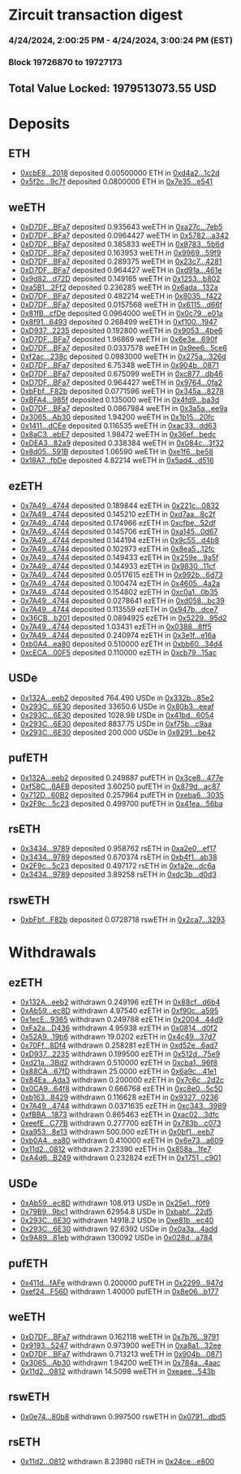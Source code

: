 # Zircuit transaction digest
### 4/24/2024, 2:00:25 PM - 4/24/2024, 3:00:24 PM (EST)
### Block 19726870 to 19727173

## Total Value Locked: 1979513073.55 USD

# Deposits
## ETH
- [0xcbE8...2018](https://etherscan.io/address/0xcbE80b5518389A98A5dDA2e94A38A60496ca2018) deposited 0.00500000 ETH in [0xd4a2...1c2d](https://etherscan.io/tx/0xcbE80b5518389A98A5dDA2e94A38A60496ca2018)
- [0x5f2c...9c7f](https://etherscan.io/address/0x5f2c772E8a247b026951Dfc622c80EC97E6C9c7f) deposited 0.0800000 ETH in [0x7e35...e541](https://etherscan.io/tx/0x5f2c772E8a247b026951Dfc622c80EC97E6C9c7f)
## weETH
- [0xD7DF...BFa7](https://etherscan.io/address/0xD7DF7E085214743530afF339aFC420c7c720BFa7) deposited 0.935643 weETH in [0xa27c...7eb5](https://etherscan.io/tx/0xD7DF7E085214743530afF339aFC420c7c720BFa7)
- [0xD7DF...BFa7](https://etherscan.io/address/0xD7DF7E085214743530afF339aFC420c7c720BFa7) deposited 0.0964427 weETH in [0x5782...a342](https://etherscan.io/tx/0xD7DF7E085214743530afF339aFC420c7c720BFa7)
- [0xD7DF...BFa7](https://etherscan.io/address/0xD7DF7E085214743530afF339aFC420c7c720BFa7) deposited 0.385833 weETH in [0x8783...5b6d](https://etherscan.io/tx/0xD7DF7E085214743530afF339aFC420c7c720BFa7)
- [0xD7DF...BFa7](https://etherscan.io/address/0xD7DF7E085214743530afF339aFC420c7c720BFa7) deposited 0.163953 weETH in [0x9969...59f9](https://etherscan.io/tx/0xD7DF7E085214743530afF339aFC420c7c720BFa7)
- [0xD7DF...BFa7](https://etherscan.io/address/0xD7DF7E085214743530afF339aFC420c7c720BFa7) deposited 0.289375 weETH in [0x23c7...4281](https://etherscan.io/tx/0xD7DF7E085214743530afF339aFC420c7c720BFa7)
- [0xD7DF...BFa7](https://etherscan.io/address/0xD7DF7E085214743530afF339aFC420c7c720BFa7) deposited 0.964427 weETH in [0xd91a...461e](https://etherscan.io/tx/0xD7DF7E085214743530afF339aFC420c7c720BFa7)
- [0x9d82...d72D](https://etherscan.io/address/0x9d8280BF8Fc0D1a5704f26A28341882063fdd72D) deposited 0.149165 weETH in [0x1253...b802](https://etherscan.io/tx/0x9d8280BF8Fc0D1a5704f26A28341882063fdd72D)
- [0xa5B1...2Ff2](https://etherscan.io/address/0xa5B1a2794Bbdb440b22f8ce52CF34Bb1E90f2Ff2) deposited 0.236285 weETH in [0x6ada...132a](https://etherscan.io/tx/0xa5B1a2794Bbdb440b22f8ce52CF34Bb1E90f2Ff2)
- [0xD7DF...BFa7](https://etherscan.io/address/0xD7DF7E085214743530afF339aFC420c7c720BFa7) deposited 0.482214 weETH in [0x8035...f422](https://etherscan.io/tx/0xD7DF7E085214743530afF339aFC420c7c720BFa7)
- [0xD7DF...BFa7](https://etherscan.io/address/0xD7DF7E085214743530afF339aFC420c7c720BFa7) deposited 0.0157568 weETH in [0x6115...d66f](https://etherscan.io/tx/0xD7DF7E085214743530afF339aFC420c7c720BFa7)
- [0x81fB...cfDe](https://etherscan.io/address/0x81fBC4082da4edF4AF91f98aeF463849303DcfDe) deposited 0.0964000 weETH in [0x0c79...e01a](https://etherscan.io/tx/0x81fBC4082da4edF4AF91f98aeF463849303DcfDe)
- [0x8f91...6493](https://etherscan.io/address/0x8f91aacaa67686744ae9a1316aBddDb137E66493) deposited 0.268499 weETH in [0xf100...1947](https://etherscan.io/tx/0x8f91aacaa67686744ae9a1316aBddDb137E66493)
- [0xD937...2235](https://etherscan.io/address/0xD93727b6Df29Ba5Bd939fC17Dbd500bc47162235) deposited 0.192800 weETH in [0x9053...4be6](https://etherscan.io/tx/0xD93727b6Df29Ba5Bd939fC17Dbd500bc47162235)
- [0xD7DF...BFa7](https://etherscan.io/address/0xD7DF7E085214743530afF339aFC420c7c720BFa7) deposited 1.96869 weETH in [0x6e3e...690f](https://etherscan.io/tx/0xD7DF7E085214743530afF339aFC420c7c720BFa7)
- [0xD7DF...BFa7](https://etherscan.io/address/0xD7DF7E085214743530afF339aFC420c7c720BFa7) deposited 0.0337578 weETH in [0x9ee6...5ce6](https://etherscan.io/tx/0xD7DF7E085214743530afF339aFC420c7c720BFa7)
- [0xf2ac...238c](https://etherscan.io/address/0xf2ac93058629AE624D0a6BF4d060F5F96C33238c) deposited 0.0983000 weETH in [0x275a...326d](https://etherscan.io/tx/0xf2ac93058629AE624D0a6BF4d060F5F96C33238c)
- [0xD7DF...BFa7](https://etherscan.io/address/0xD7DF7E085214743530afF339aFC420c7c720BFa7) deposited 6.75348 weETH in [0x904b...0871](https://etherscan.io/tx/0xD7DF7E085214743530afF339aFC420c7c720BFa7)
- [0xD7DF...BFa7](https://etherscan.io/address/0xD7DF7E085214743530afF339aFC420c7c720BFa7) deposited 0.675099 weETH in [0xc877...db46](https://etherscan.io/tx/0xD7DF7E085214743530afF339aFC420c7c720BFa7)
- [0xD7DF...BFa7](https://etherscan.io/address/0xD7DF7E085214743530afF339aFC420c7c720BFa7) deposited 0.964427 weETH in [0x9764...0fa2](https://etherscan.io/tx/0xD7DF7E085214743530afF339aFC420c7c720BFa7)
- [0xbFbf...F82b](https://etherscan.io/address/0xbFbfd7Ebd9b18F297Fde87fA12Cbae1a5D85F82b) deposited 0.0771596 weETH in [0x345a...8278](https://etherscan.io/tx/0xbFbfd7Ebd9b18F297Fde87fA12Cbae1a5D85F82b)
- [0xBFA4...985f](https://etherscan.io/address/0xBFA42525640E6E29BDb5180B1634b0835C8b985f) deposited 0.135000 weETH in [0x4fd9...ba3d](https://etherscan.io/tx/0xBFA42525640E6E29BDb5180B1634b0835C8b985f)
- [0xD7DF...BFa7](https://etherscan.io/address/0xD7DF7E085214743530afF339aFC420c7c720BFa7) deposited 0.0867984 weETH in [0x3a5a...ee9a](https://etherscan.io/tx/0xD7DF7E085214743530afF339aFC420c7c720BFa7)
- [0x3065...Ab30](https://etherscan.io/address/0x3065D4ed67BE729e283cbF20B9Ab778f5E65Ab30) deposited 1.94200 weETH in [0x1b15...20fc](https://etherscan.io/tx/0x3065D4ed67BE729e283cbF20B9Ab778f5E65Ab30)
- [0x1411...dCEe](https://etherscan.io/address/0x1411a55a0a9714220D389d0e673CAbb126a7dCEe) deposited 0.116535 weETH in [0xac33...dd63](https://etherscan.io/tx/0x1411a55a0a9714220D389d0e673CAbb126a7dCEe)
- [0x8aC3...ebE7](https://etherscan.io/address/0x8aC371f70c3F4Fdc1FF90A21d575fb638c7DebE7) deposited 1.98472 weETH in [0x36ef...bedc](https://etherscan.io/tx/0x8aC371f70c3F4Fdc1FF90A21d575fb638c7DebE7)
- [0xDEA3...82a9](https://etherscan.io/address/0xDEA3ad04A9DeB8aa0158f837C2692d99e59582a9) deposited 0.338384 weETH in [0x084c...3f32](https://etherscan.io/tx/0xDEA3ad04A9DeB8aa0158f837C2692d99e59582a9)
- [0x8d05...591B](https://etherscan.io/address/0x8d05031Ea54fD865f69e0be54413e0773858591B) deposited 1.06590 weETH in [0xe1f6...be58](https://etherscan.io/tx/0x8d05031Ea54fD865f69e0be54413e0773858591B)
- [0x18A7...fbDe](https://etherscan.io/address/0x18A7316ab9DD235bF05B9910A5bE1b0D382afbDe) deposited 4.82214 weETH in [0x5ad4...d516](https://etherscan.io/tx/0x18A7316ab9DD235bF05B9910A5bE1b0D382afbDe)
## ezETH
- [0x7A49...4744](https://etherscan.io/address/0x7A493Be5c2ce014cD049Bf178a1ac0Db1B434744) deposited 0.189844 ezETH in [0x221c...0832](https://etherscan.io/tx/0x7A493Be5c2ce014cD049Bf178a1ac0Db1B434744)
- [0x7A49...4744](https://etherscan.io/address/0x7A493Be5c2ce014cD049Bf178a1ac0Db1B434744) deposited 0.145210 ezETH in [0xd7aa...8c2f](https://etherscan.io/tx/0x7A493Be5c2ce014cD049Bf178a1ac0Db1B434744)
- [0x7A49...4744](https://etherscan.io/address/0x7A493Be5c2ce014cD049Bf178a1ac0Db1B434744) deposited 0.174966 ezETH in [0xcfbe...52df](https://etherscan.io/tx/0x7A493Be5c2ce014cD049Bf178a1ac0Db1B434744)
- [0x7A49...4744](https://etherscan.io/address/0x7A493Be5c2ce014cD049Bf178a1ac0Db1B434744) deposited 0.145706 ezETH in [0xa145...0d67](https://etherscan.io/tx/0x7A493Be5c2ce014cD049Bf178a1ac0Db1B434744)
- [0x7A49...4744](https://etherscan.io/address/0x7A493Be5c2ce014cD049Bf178a1ac0Db1B434744) deposited 0.144194 ezETH in [0x9c55...d4b8](https://etherscan.io/tx/0x7A493Be5c2ce014cD049Bf178a1ac0Db1B434744)
- [0x7A49...4744](https://etherscan.io/address/0x7A493Be5c2ce014cD049Bf178a1ac0Db1B434744) deposited 0.102973 ezETH in [0x8ea5...12fc](https://etherscan.io/tx/0x7A493Be5c2ce014cD049Bf178a1ac0Db1B434744)
- [0x7A49...4744](https://etherscan.io/address/0x7A493Be5c2ce014cD049Bf178a1ac0Db1B434744) deposited 0.149433 ezETH in [0x259e...9a5f](https://etherscan.io/tx/0x7A493Be5c2ce014cD049Bf178a1ac0Db1B434744)
- [0x7A49...4744](https://etherscan.io/address/0x7A493Be5c2ce014cD049Bf178a1ac0Db1B434744) deposited 0.144933 ezETH in [0x9830...11cf](https://etherscan.io/tx/0x7A493Be5c2ce014cD049Bf178a1ac0Db1B434744)
- [0x7A49...4744](https://etherscan.io/address/0x7A493Be5c2ce014cD049Bf178a1ac0Db1B434744) deposited 0.0517615 ezETH in [0x992b...6d73](https://etherscan.io/tx/0x7A493Be5c2ce014cD049Bf178a1ac0Db1B434744)
- [0x7A49...4744](https://etherscan.io/address/0x7A493Be5c2ce014cD049Bf178a1ac0Db1B434744) deposited 0.100474 ezETH in [0x4605...4a2a](https://etherscan.io/tx/0x7A493Be5c2ce014cD049Bf178a1ac0Db1B434744)
- [0x7A49...4744](https://etherscan.io/address/0x7A493Be5c2ce014cD049Bf178a1ac0Db1B434744) deposited 0.154802 ezETH in [0xc0a1...0b35](https://etherscan.io/tx/0x7A493Be5c2ce014cD049Bf178a1ac0Db1B434744)
- [0x7A49...4744](https://etherscan.io/address/0x7A493Be5c2ce014cD049Bf178a1ac0Db1B434744) deposited 0.0278641 ezETH in [0xd058...bc39](https://etherscan.io/tx/0x7A493Be5c2ce014cD049Bf178a1ac0Db1B434744)
- [0x7A49...4744](https://etherscan.io/address/0x7A493Be5c2ce014cD049Bf178a1ac0Db1B434744) deposited 0.113559 ezETH in [0x947b...dce7](https://etherscan.io/tx/0x7A493Be5c2ce014cD049Bf178a1ac0Db1B434744)
- [0x36CB...b201](https://etherscan.io/address/0x36CBEA524f8E1D0a06aeE20AB0732b2F2ba8b201) deposited 0.0894925 ezETH in [0x5229...95d2](https://etherscan.io/tx/0x36CBEA524f8E1D0a06aeE20AB0732b2F2ba8b201)
- [0x7A49...4744](https://etherscan.io/address/0x7A493Be5c2ce014cD049Bf178a1ac0Db1B434744) deposited 1.03431 ezETH in [0x0388...8ff5](https://etherscan.io/tx/0x7A493Be5c2ce014cD049Bf178a1ac0Db1B434744)
- [0x7A49...4744](https://etherscan.io/address/0x7A493Be5c2ce014cD049Bf178a1ac0Db1B434744) deposited 0.240974 ezETH in [0x3e1f...e16a](https://etherscan.io/tx/0x7A493Be5c2ce014cD049Bf178a1ac0Db1B434744)
- [0xb0A4...ea80](https://etherscan.io/address/0xb0A4B8332CEb64949924840b2277d3e6AD12ea80) deposited 0.510000 ezETH in [0xbb60...34d4](https://etherscan.io/tx/0xb0A4B8332CEb64949924840b2277d3e6AD12ea80)
- [0xcECA...00F5](https://etherscan.io/address/0xcECAd9D395c2Baa4AF6d715A7115aF125D9000F5) deposited 0.110000 ezETH in [0xcb79...15ac](https://etherscan.io/tx/0xcECAd9D395c2Baa4AF6d715A7115aF125D9000F5)
## USDe
- [0x132A...eeb2](https://etherscan.io/address/0x132AfBbf99cF914ced6d39c86767FBbA2422eeb2) deposited 764.490 USDe in [0x332b...85e2](https://etherscan.io/tx/0x132AfBbf99cF914ced6d39c86767FBbA2422eeb2)
- [0x293C...6E30](https://etherscan.io/address/0x293C6937D8D82e05B01335F7B33FBA0c8e256E30) deposited 33650.6 USDe in [0x80b3...eeaf](https://etherscan.io/tx/0x293C6937D8D82e05B01335F7B33FBA0c8e256E30)
- [0x293C...6E30](https://etherscan.io/address/0x293C6937D8D82e05B01335F7B33FBA0c8e256E30) deposited 1028.98 USDe in [0x41bd...6054](https://etherscan.io/tx/0x293C6937D8D82e05B01335F7B33FBA0c8e256E30)
- [0x293C...6E30](https://etherscan.io/address/0x293C6937D8D82e05B01335F7B33FBA0c8e256E30) deposited 8837.75 USDe in [0xf75b...c9aa](https://etherscan.io/tx/0x293C6937D8D82e05B01335F7B33FBA0c8e256E30)
- [0x293C...6E30](https://etherscan.io/address/0x293C6937D8D82e05B01335F7B33FBA0c8e256E30) deposited 200.000 USDe in [0x8291...be42](https://etherscan.io/tx/0x293C6937D8D82e05B01335F7B33FBA0c8e256E30)
## pufETH
- [0x132A...eeb2](https://etherscan.io/address/0x132AfBbf99cF914ced6d39c86767FBbA2422eeb2) deposited 0.249887 pufETH in [0x3ce8...477e](https://etherscan.io/tx/0x132AfBbf99cF914ced6d39c86767FBbA2422eeb2)
- [0xf58C...6AEB](https://etherscan.io/address/0xf58CEb34f53060C0fdb562d2254803EdAC2A6AEB) deposited 3.60250 pufETH in [0x879d...ac87](https://etherscan.io/tx/0xf58CEb34f53060C0fdb562d2254803EdAC2A6AEB)
- [0x712D...60B2](https://etherscan.io/address/0x712DFbCFC1e43b64bEfEc4D71BA7B4Df9Ae460B2) deposited 0.257964 pufETH in [0xeba6...3035](https://etherscan.io/tx/0x712DFbCFC1e43b64bEfEc4D71BA7B4Df9Ae460B2)
- [0x2F9c...5c23](https://etherscan.io/address/0x2F9cB6AA903ff663C2AFAaCBDF4BD6e376125c23) deposited 0.499700 pufETH in [0x41ea...56ba](https://etherscan.io/tx/0x2F9cB6AA903ff663C2AFAaCBDF4BD6e376125c23)
## rsETH
- [0x3434...9789](https://etherscan.io/address/0x34349c5569e7B846c3558961552D2202760A9789) deposited 0.958762 rsETH in [0xa2e0...ef17](https://etherscan.io/tx/0x34349c5569e7B846c3558961552D2202760A9789)
- [0x3434...9789](https://etherscan.io/address/0x34349c5569e7B846c3558961552D2202760A9789) deposited 0.670374 rsETH in [0xb4f1...ab38](https://etherscan.io/tx/0x34349c5569e7B846c3558961552D2202760A9789)
- [0x2F9c...5c23](https://etherscan.io/address/0x2F9cB6AA903ff663C2AFAaCBDF4BD6e376125c23) deposited 0.497172 rsETH in [0xfa2e...dc6a](https://etherscan.io/tx/0x2F9cB6AA903ff663C2AFAaCBDF4BD6e376125c23)
- [0x3434...9789](https://etherscan.io/address/0x34349c5569e7B846c3558961552D2202760A9789) deposited 3.89258 rsETH in [0xdc3b...d0d3](https://etherscan.io/tx/0x34349c5569e7B846c3558961552D2202760A9789)
## rswETH
- [0xbFbf...F82b](https://etherscan.io/address/0xbFbfd7Ebd9b18F297Fde87fA12Cbae1a5D85F82b) deposited 0.0728718 rswETH in [0x2ca7...3293](https://etherscan.io/tx/0xbFbfd7Ebd9b18F297Fde87fA12Cbae1a5D85F82b)
# Withdrawals
## ezETH
- [0x132A...eeb2](https://etherscan.io/address/0x132AfBbf99cF914ced6d39c86767FBbA2422eeb2) withdrawn 0.249196 ezETH in [0x88cf...d6b4](https://etherscan.io/tx/0x132AfBbf99cF914ced6d39c86767FBbA2422eeb2)
- [0xAb59...ec8D](https://etherscan.io/address/0xAb595a18366454608c3be0babD8D96436d60ec8D) withdrawn 4.97540 ezETH in [0xf90c...a595](https://etherscan.io/tx/0xAb595a18366454608c3be0babD8D96436d60ec8D)
- [0x1ecE...9365](https://etherscan.io/address/0x1ecE5100927550F86e494f77Cf3e7A600e1B9365) withdrawn 0.249788 ezETH in [0x2004...44d9](https://etherscan.io/tx/0x1ecE5100927550F86e494f77Cf3e7A600e1B9365)
- [0xFa2a...D436](https://etherscan.io/address/0xFa2aBf9158FFfdA71ac4b40279FEC2AFf732D436) withdrawn 4.95938 ezETH in [0x0814...d0f2](https://etherscan.io/tx/0xFa2aBf9158FFfdA71ac4b40279FEC2AFf732D436)
- [0x52A9...19b6](https://etherscan.io/address/0x52A90BfEc58cc5394A52aD53Fc83ebEF5B0119b6) withdrawn 19.0202 ezETH in [0x4c49...37d7](https://etherscan.io/tx/0x52A90BfEc58cc5394A52aD53Fc83ebEF5B0119b6)
- [0x70Ff...8Df4](https://etherscan.io/address/0x70Ff4Cb75Ed79ED36020Db4d65c5CaB777538Df4) withdrawn 0.258281 ezETH in [0xd52e...6ad7](https://etherscan.io/tx/0x70Ff4Cb75Ed79ED36020Db4d65c5CaB777538Df4)
- [0xD937...2235](https://etherscan.io/address/0xD93727b6Df29Ba5Bd939fC17Dbd500bc47162235) withdrawn 0.199500 ezETH in [0x512d...75e9](https://etherscan.io/tx/0xD93727b6Df29Ba5Bd939fC17Dbd500bc47162235)
- [0xd21a...3Bd2](https://etherscan.io/address/0xd21aFba6C8662bEa10f774abCF53Cf66b2b13Bd2) withdrawn 0.510000 ezETH in [0xcba1...96f8](https://etherscan.io/tx/0xd21aFba6C8662bEa10f774abCF53Cf66b2b13Bd2)
- [0x88CA...67fD](https://etherscan.io/address/0x88CA7AD8646b1103a283444b5cE9Ed01b02567fD) withdrawn 25.0000 ezETH in [0x6a9c...41e1](https://etherscan.io/tx/0x88CA7AD8646b1103a283444b5cE9Ed01b02567fD)
- [0x84Ea...Ada3](https://etherscan.io/address/0x84EaCb8a9506f05Ab3a9c7d7776E862414dfAda3) withdrawn 0.200000 ezETH in [0x7c6c...2d2c](https://etherscan.io/tx/0x84EaCb8a9506f05Ab3a9c7d7776E862414dfAda3)
- [0x0CA9...64f8](https://etherscan.io/address/0x0CA94884fc6D3790B1598a89ecBE9aF2542964f8) withdrawn 0.666768 ezETH in [0xc8e0...5c50](https://etherscan.io/tx/0x0CA94884fc6D3790B1598a89ecBE9aF2542964f8)
- [0xb163...8429](https://etherscan.io/address/0xb163295ee2C9A6345099CEa7Ec5a5967457F8429) withdrawn 0.116628 ezETH in [0x9327...0236](https://etherscan.io/tx/0xb163295ee2C9A6345099CEa7Ec5a5967457F8429)
- [0x7A49...4744](https://etherscan.io/address/0x7A493Be5c2ce014cD049Bf178a1ac0Db1B434744) withdrawn 0.0371635 ezETH in [0xc343...3989](https://etherscan.io/tx/0x7A493Be5c2ce014cD049Bf178a1ac0Db1B434744)
- [0xfBBA...1873](https://etherscan.io/address/0xfBBAc05bf3F05E26691d7602B07cf2EE09421873) withdrawn 0.865463 ezETH in [0xac02...3dfc](https://etherscan.io/tx/0xfBBAc05bf3F05E26691d7602B07cf2EE09421873)
- [0xeefE...C77B](https://etherscan.io/address/0xeefEfe268eb2c96B1139f24278Ff51D839C7C77B) withdrawn 0.277700 ezETH in [0x783b...c073](https://etherscan.io/tx/0xeefEfe268eb2c96B1139f24278Ff51D839C7C77B)
- [0xa953...8e13](https://etherscan.io/address/0xa953199f569B65977b649c428dF7883CB2378e13) withdrawn 500.000 ezETH in [0x0bf1...eeb7](https://etherscan.io/tx/0xa953199f569B65977b649c428dF7883CB2378e13)
- [0xb0A4...ea80](https://etherscan.io/address/0xb0A4B8332CEb64949924840b2277d3e6AD12ea80) withdrawn 0.410000 ezETH in [0x6e73...a609](https://etherscan.io/tx/0xb0A4B8332CEb64949924840b2277d3e6AD12ea80)
- [0x11d2...0812](https://etherscan.io/address/0x11d2168F37409b96453E4DE1E0e39B1D5BBe0812) withdrawn 2.23390 ezETH in [0x858a...1fe7](https://etherscan.io/tx/0x11d2168F37409b96453E4DE1E0e39B1D5BBe0812)
- [0xA4d6...B249](https://etherscan.io/address/0xA4d61D03f7d6775481ECe6928430fd89248AB249) withdrawn 0.232824 ezETH in [0x1751...c901](https://etherscan.io/tx/0xA4d61D03f7d6775481ECe6928430fd89248AB249)
## USDe
- [0xAb59...ec8D](https://etherscan.io/address/0xAb595a18366454608c3be0babD8D96436d60ec8D) withdrawn 108.913 USDe in [0x25e1...f0f9](https://etherscan.io/tx/0xAb595a18366454608c3be0babD8D96436d60ec8D)
- [0x79B9...9bc1](https://etherscan.io/address/0x79B94C17d8178689Df8d10754d7e4A1Bb3D49bc1) withdrawn 62954.8 USDe in [0xbabf...22d5](https://etherscan.io/tx/0x79B94C17d8178689Df8d10754d7e4A1Bb3D49bc1)
- [0x293C...6E30](https://etherscan.io/address/0x293C6937D8D82e05B01335F7B33FBA0c8e256E30) withdrawn 14918.2 USDe in [0xe81b...ec40](https://etherscan.io/tx/0x293C6937D8D82e05B01335F7B33FBA0c8e256E30)
- [0x293C...6E30](https://etherscan.io/address/0x293C6937D8D82e05B01335F7B33FBA0c8e256E30) withdrawn 92.6392 USDe in [0x0a3a...4add](https://etherscan.io/tx/0x293C6937D8D82e05B01335F7B33FBA0c8e256E30)
- [0x9A89...81eb](https://etherscan.io/address/0x9A892211C5370Bd84cEbca70e5ECbf42CD4881eb) withdrawn 130092 USDe in [0x028d...a784](https://etherscan.io/tx/0x9A892211C5370Bd84cEbca70e5ECbf42CD4881eb)
## pufETH
- [0x411d...fAFe](https://etherscan.io/address/0x411d209E4874E00Dd550de43190224515b28fAFe) withdrawn 0.200000 pufETH in [0x2299...947d](https://etherscan.io/tx/0x411d209E4874E00Dd550de43190224515b28fAFe)
- [0xef24...F56D](https://etherscan.io/address/0xef248fD5D30C37b892125C9D05fDB9f4599CF56D) withdrawn 1.40000 pufETH in [0x8e06...b177](https://etherscan.io/tx/0xef248fD5D30C37b892125C9D05fDB9f4599CF56D)
## weETH
- [0xD7DF...BFa7](https://etherscan.io/address/0xD7DF7E085214743530afF339aFC420c7c720BFa7) withdrawn 0.162118 weETH in [0x7b76...9791](https://etherscan.io/tx/0xD7DF7E085214743530afF339aFC420c7c720BFa7)
- [0x9193...5247](https://etherscan.io/address/0x9193F32B0995815C4Ff4A0111D85CFD83bb05247) withdrawn 0.973900 weETH in [0xa8a1...32ee](https://etherscan.io/tx/0x9193F32B0995815C4Ff4A0111D85CFD83bb05247)
- [0xD7DF...BFa7](https://etherscan.io/address/0xD7DF7E085214743530afF339aFC420c7c720BFa7) withdrawn 0.713213 weETH in [0x904b...0871](https://etherscan.io/tx/0xD7DF7E085214743530afF339aFC420c7c720BFa7)
- [0x3065...Ab30](https://etherscan.io/address/0x3065D4ed67BE729e283cbF20B9Ab778f5E65Ab30) withdrawn 1.94200 weETH in [0x784a...4aac](https://etherscan.io/tx/0x3065D4ed67BE729e283cbF20B9Ab778f5E65Ab30)
- [0x11d2...0812](https://etherscan.io/address/0x11d2168F37409b96453E4DE1E0e39B1D5BBe0812) withdrawn 14.5098 weETH in [0xeaee...543b](https://etherscan.io/tx/0x11d2168F37409b96453E4DE1E0e39B1D5BBe0812)
## rswETH
- [0x0e74...80b8](https://etherscan.io/address/0x0e740C1e34428121661aAF91A8b14efb137980b8) withdrawn 0.997500 rswETH in [0x0791...dbd5](https://etherscan.io/tx/0x0e740C1e34428121661aAF91A8b14efb137980b8)
## rsETH
- [0x11d2...0812](https://etherscan.io/address/0x11d2168F37409b96453E4DE1E0e39B1D5BBe0812) withdrawn 8.23980 rsETH in [0x24ce...e800](https://etherscan.io/tx/0x11d2168F37409b96453E4DE1E0e39B1D5BBe0812)
